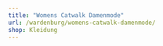 ```yaml
---
title: "Womens Catwalk Damenmode"
url: /wardenburg/womens-catwalk-damenmode/
shop: Kleidung
---
```

